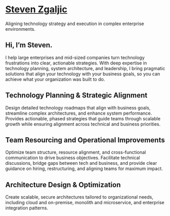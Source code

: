 # [Steven Zgaljic](https://stevenzgaljic.com)

Aligning technology strategy and execution in complex enterprise environments.

## Hi, I’m Steven.

I help large enterprises and mid-sized companies turn technology frustrations into clear, actionable strategies. With deep expertise in technology planning, system architecture, and leadership, I bring pragmatic solutions that align your technology with your business goals, so you can achieve what your organization was built to do.

## Technology Planning & Strategic Alignment

Design detailed technology roadmaps that align with business goals, streamline complex architectures, and enhance system performance. Provides actionable, phased strategies that guide teams through scalable growth while ensuring alignment across technical and business priorities.

## Team Resourcing and Operational Improvements

Optimize team structure, resource alignment, and cross-functional communication to drive business objectives. Facilitate technical discussions, bridge gaps between tech and business, and provide clear guidance on hiring, restructuring, and aligning teams for maximum impact.

## Architecture Design & Optimization

Create scalable, secure architectures tailored to organizational needs, including cloud and on-premise, monolith and microservice, and enterprise integration patterns.